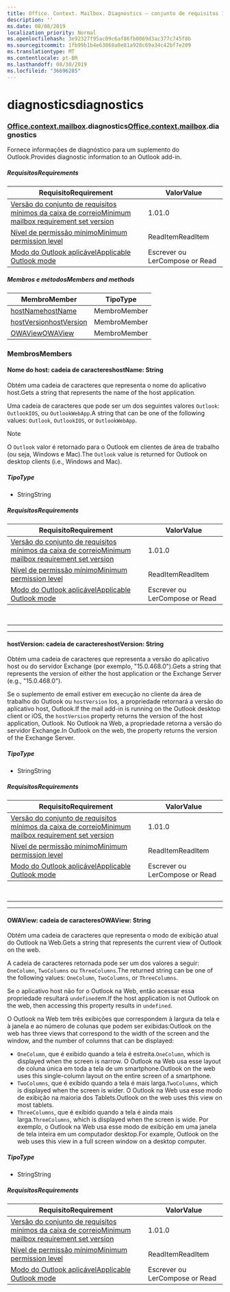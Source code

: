 ```yaml
---
title: Office. Context. Mailbox. Diagnostics – conjunto de requisitos 1,3
description: ''
ms.date: 08/08/2019
localization_priority: Normal
ms.openlocfilehash: 3e92327f95ac09c6af86fb0069d3ac377c745f8b
ms.sourcegitcommit: 1fb99b1b4e63868a0e81a928c69a34c42bf7e209
ms.translationtype: MT
ms.contentlocale: pt-BR
ms.lasthandoff: 08/30/2019
ms.locfileid: "36696285"
---
```

# <a name="diagnostics"></a><span data-ttu-id="4c2d7-102">diagnostics</span><span class="sxs-lookup"><span data-stu-id="4c2d7-102">diagnostics</span></span>

### <a name="officeofficemdcontextofficecontextmdmailboxofficecontextmailboxmddiagnostics"></a><span data-ttu-id="4c2d7-103">[Office](Office.md)[.context](Office.context.md)[.mailbox](Office.context.mailbox.md).diagnostics</span><span class="sxs-lookup"><span data-stu-id="4c2d7-103">[Office](Office.md)[.context](Office.context.md)[.mailbox](Office.context.mailbox.md).diagnostics</span></span>

<span data-ttu-id="4c2d7-104">Fornece informações de diagnóstico para um suplemento do Outlook.</span><span class="sxs-lookup"><span data-stu-id="4c2d7-104">Provides diagnostic information to an Outlook add-in.</span></span>

##### <a name="requirements"></a><span data-ttu-id="4c2d7-105">Requisitos</span><span class="sxs-lookup"><span data-stu-id="4c2d7-105">Requirements</span></span>

|<span data-ttu-id="4c2d7-106">Requisito</span><span class="sxs-lookup"><span data-stu-id="4c2d7-106">Requirement</span></span>| <span data-ttu-id="4c2d7-107">Valor</span><span class="sxs-lookup"><span data-stu-id="4c2d7-107">Value</span></span>|
|---|---|
|[<span data-ttu-id="4c2d7-108">Versão do conjunto de requisitos mínimos da caixa de correio</span><span class="sxs-lookup"><span data-stu-id="4c2d7-108">Minimum mailbox requirement set version</span></span>](/office/dev/add-ins/reference/requirement-sets/outlook-api-requirement-sets)| <span data-ttu-id="4c2d7-109">1.0</span><span class="sxs-lookup"><span data-stu-id="4c2d7-109">1.0</span></span>|
|[<span data-ttu-id="4c2d7-110">Nível de permissão mínimo</span><span class="sxs-lookup"><span data-stu-id="4c2d7-110">Minimum permission level</span></span>](/outlook/add-ins/understanding-outlook-add-in-permissions)| <span data-ttu-id="4c2d7-111">ReadItem</span><span class="sxs-lookup"><span data-stu-id="4c2d7-111">ReadItem</span></span>|
|[<span data-ttu-id="4c2d7-112">Modo do Outlook aplicável</span><span class="sxs-lookup"><span data-stu-id="4c2d7-112">Applicable Outlook mode</span></span>](/outlook/add-ins/#extension-points)| <span data-ttu-id="4c2d7-113">Escrever ou Ler</span><span class="sxs-lookup"><span data-stu-id="4c2d7-113">Compose or Read</span></span>|

##### <a name="members-and-methods"></a><span data-ttu-id="4c2d7-114">Membros e métodos</span><span class="sxs-lookup"><span data-stu-id="4c2d7-114">Members and methods</span></span>

| <span data-ttu-id="4c2d7-115">Membro</span><span class="sxs-lookup"><span data-stu-id="4c2d7-115">Member</span></span> | <span data-ttu-id="4c2d7-116">Tipo</span><span class="sxs-lookup"><span data-stu-id="4c2d7-116">Type</span></span> |
|--------|------|
| [<span data-ttu-id="4c2d7-117">hostName</span><span class="sxs-lookup"><span data-stu-id="4c2d7-117">hostName</span></span>](#hostname-string) | <span data-ttu-id="4c2d7-118">Membro</span><span class="sxs-lookup"><span data-stu-id="4c2d7-118">Member</span></span> |
| [<span data-ttu-id="4c2d7-119">hostVersion</span><span class="sxs-lookup"><span data-stu-id="4c2d7-119">hostVersion</span></span>](#hostversion-string) | <span data-ttu-id="4c2d7-120">Membro</span><span class="sxs-lookup"><span data-stu-id="4c2d7-120">Member</span></span> |
| [<span data-ttu-id="4c2d7-121">OWAView</span><span class="sxs-lookup"><span data-stu-id="4c2d7-121">OWAView</span></span>](#owaview-string) | <span data-ttu-id="4c2d7-122">Membro</span><span class="sxs-lookup"><span data-stu-id="4c2d7-122">Member</span></span> |

### <a name="members"></a><span data-ttu-id="4c2d7-123">Membros</span><span class="sxs-lookup"><span data-stu-id="4c2d7-123">Members</span></span>

#### <a name="hostname-string"></a><span data-ttu-id="4c2d7-124">Nome do host: cadeia de caracteres</span><span class="sxs-lookup"><span data-stu-id="4c2d7-124">hostName: String</span></span>

<span data-ttu-id="4c2d7-125">Obtém uma cadeia de caracteres que representa o nome do aplicativo host.</span><span class="sxs-lookup"><span data-stu-id="4c2d7-125">Gets a string that represents the name of the host application.</span></span>

<span data-ttu-id="4c2d7-126">Uma cadeia de caracteres que pode ser um dos seguintes valores `Outlook`: `OutlookIOS`, ou `OutlookWebApp`.</span><span class="sxs-lookup"><span data-stu-id="4c2d7-126">A string that can be one of the following values: `Outlook`, `OutlookIOS`, or `OutlookWebApp`.</span></span>

> [!NOTE]
> <span data-ttu-id="4c2d7-127">O `Outlook` valor é retornado para o Outlook em clientes de área de trabalho (ou seja, Windows e Mac).</span><span class="sxs-lookup"><span data-stu-id="4c2d7-127">The `Outlook` value is returned for Outlook on desktop clients (i.e., Windows and Mac).</span></span>

##### <a name="type"></a><span data-ttu-id="4c2d7-128">Tipo</span><span class="sxs-lookup"><span data-stu-id="4c2d7-128">Type</span></span>

*   <span data-ttu-id="4c2d7-129">String</span><span class="sxs-lookup"><span data-stu-id="4c2d7-129">String</span></span>

##### <a name="requirements"></a><span data-ttu-id="4c2d7-130">Requisitos</span><span class="sxs-lookup"><span data-stu-id="4c2d7-130">Requirements</span></span>

|<span data-ttu-id="4c2d7-131">Requisito</span><span class="sxs-lookup"><span data-stu-id="4c2d7-131">Requirement</span></span>| <span data-ttu-id="4c2d7-132">Valor</span><span class="sxs-lookup"><span data-stu-id="4c2d7-132">Value</span></span>|
|---|---|
|[<span data-ttu-id="4c2d7-133">Versão do conjunto de requisitos mínimos da caixa de correio</span><span class="sxs-lookup"><span data-stu-id="4c2d7-133">Minimum mailbox requirement set version</span></span>](/office/dev/add-ins/reference/requirement-sets/outlook-api-requirement-sets)| <span data-ttu-id="4c2d7-134">1.0</span><span class="sxs-lookup"><span data-stu-id="4c2d7-134">1.0</span></span>|
|[<span data-ttu-id="4c2d7-135">Nível de permissão mínimo</span><span class="sxs-lookup"><span data-stu-id="4c2d7-135">Minimum permission level</span></span>](/outlook/add-ins/understanding-outlook-add-in-permissions)| <span data-ttu-id="4c2d7-136">ReadItem</span><span class="sxs-lookup"><span data-stu-id="4c2d7-136">ReadItem</span></span>|
|[<span data-ttu-id="4c2d7-137">Modo do Outlook aplicável</span><span class="sxs-lookup"><span data-stu-id="4c2d7-137">Applicable Outlook mode</span></span>](/outlook/add-ins/#extension-points)| <span data-ttu-id="4c2d7-138">Escrever ou Ler</span><span class="sxs-lookup"><span data-stu-id="4c2d7-138">Compose or Read</span></span>|

<br>

---
---

#### <a name="hostversion-string"></a><span data-ttu-id="4c2d7-139">hostVersion: cadeia de caracteres</span><span class="sxs-lookup"><span data-stu-id="4c2d7-139">hostVersion: String</span></span>

<span data-ttu-id="4c2d7-140">Obtém uma cadeia de caracteres que representa a versão do aplicativo host ou do servidor Exchange (por exemplo, "15.0.468.0").</span><span class="sxs-lookup"><span data-stu-id="4c2d7-140">Gets a string that represents the version of either the host application or the Exchange Server (e.g., "15.0.468.0").</span></span>

<span data-ttu-id="4c2d7-141">Se o suplemento de email estiver em execução no cliente da área de trabalho do Outlook ou `hostVersion` Ios, a propriedade retornará a versão do aplicativo host, Outlook.</span><span class="sxs-lookup"><span data-stu-id="4c2d7-141">If the mail add-in is running on the Outlook desktop client or iOS, the `hostVersion` property returns the version of the host application, Outlook.</span></span> <span data-ttu-id="4c2d7-142">No Outlook na Web, a propriedade retorna a versão do servidor Exchange.</span><span class="sxs-lookup"><span data-stu-id="4c2d7-142">In Outlook on the web, the property returns the version of the Exchange Server.</span></span>

##### <a name="type"></a><span data-ttu-id="4c2d7-143">Tipo</span><span class="sxs-lookup"><span data-stu-id="4c2d7-143">Type</span></span>

*   <span data-ttu-id="4c2d7-144">String</span><span class="sxs-lookup"><span data-stu-id="4c2d7-144">String</span></span>

##### <a name="requirements"></a><span data-ttu-id="4c2d7-145">Requisitos</span><span class="sxs-lookup"><span data-stu-id="4c2d7-145">Requirements</span></span>

|<span data-ttu-id="4c2d7-146">Requisito</span><span class="sxs-lookup"><span data-stu-id="4c2d7-146">Requirement</span></span>| <span data-ttu-id="4c2d7-147">Valor</span><span class="sxs-lookup"><span data-stu-id="4c2d7-147">Value</span></span>|
|---|---|
|[<span data-ttu-id="4c2d7-148">Versão do conjunto de requisitos mínimos da caixa de correio</span><span class="sxs-lookup"><span data-stu-id="4c2d7-148">Minimum mailbox requirement set version</span></span>](/office/dev/add-ins/reference/requirement-sets/outlook-api-requirement-sets)| <span data-ttu-id="4c2d7-149">1.0</span><span class="sxs-lookup"><span data-stu-id="4c2d7-149">1.0</span></span>|
|[<span data-ttu-id="4c2d7-150">Nível de permissão mínimo</span><span class="sxs-lookup"><span data-stu-id="4c2d7-150">Minimum permission level</span></span>](/outlook/add-ins/understanding-outlook-add-in-permissions)| <span data-ttu-id="4c2d7-151">ReadItem</span><span class="sxs-lookup"><span data-stu-id="4c2d7-151">ReadItem</span></span>|
|[<span data-ttu-id="4c2d7-152">Modo do Outlook aplicável</span><span class="sxs-lookup"><span data-stu-id="4c2d7-152">Applicable Outlook mode</span></span>](/outlook/add-ins/#extension-points)| <span data-ttu-id="4c2d7-153">Escrever ou Ler</span><span class="sxs-lookup"><span data-stu-id="4c2d7-153">Compose or Read</span></span>|

<br>

---
---

#### <a name="owaview-string"></a><span data-ttu-id="4c2d7-154">OWAView: cadeia de caracteres</span><span class="sxs-lookup"><span data-stu-id="4c2d7-154">OWAView: String</span></span>

<span data-ttu-id="4c2d7-155">Obtém uma cadeia de caracteres que representa o modo de exibição atual do Outlook na Web.</span><span class="sxs-lookup"><span data-stu-id="4c2d7-155">Gets a string that represents the current view of Outlook on the web.</span></span>

<span data-ttu-id="4c2d7-156">A cadeia de caracteres retornada pode ser um dos valores a seguir: `OneColumn`, `TwoColumns` ou `ThreeColumns`.</span><span class="sxs-lookup"><span data-stu-id="4c2d7-156">The returned string can be one of the following values: `OneColumn`, `TwoColumns`, or `ThreeColumns`.</span></span>

<span data-ttu-id="4c2d7-157">Se o aplicativo host não for o Outlook na Web, então acessar essa propriedade resultará `undefined`em.</span><span class="sxs-lookup"><span data-stu-id="4c2d7-157">If the host application is not Outlook on the web, then accessing this property results in `undefined`.</span></span>

<span data-ttu-id="4c2d7-158">O Outlook na Web tem três exibições que correspondem à largura da tela e à janela e ao número de colunas que podem ser exibidas:</span><span class="sxs-lookup"><span data-stu-id="4c2d7-158">Outlook on the web has three views that correspond to the width of the screen and the window, and the number of columns that can be displayed:</span></span>

*   <span data-ttu-id="4c2d7-159">`OneColumn`, que é exibido quando a tela é estreita.</span><span class="sxs-lookup"><span data-stu-id="4c2d7-159">`OneColumn`, which is displayed when the screen is narrow.</span></span> <span data-ttu-id="4c2d7-160">O Outlook na Web usa esse layout de coluna única em toda a tela de um smartphone.</span><span class="sxs-lookup"><span data-stu-id="4c2d7-160">Outlook on the web uses this single-column layout on the entire screen of a smartphone.</span></span>
*   <span data-ttu-id="4c2d7-161">`TwoColumns`, que é exibido quando a tela é mais larga.</span><span class="sxs-lookup"><span data-stu-id="4c2d7-161">`TwoColumns`, which is displayed when the screen is wider.</span></span> <span data-ttu-id="4c2d7-162">O Outlook na Web usa esse modo de exibição na maioria dos Tablets.</span><span class="sxs-lookup"><span data-stu-id="4c2d7-162">Outlook on the web uses this view on most tablets.</span></span>
*   <span data-ttu-id="4c2d7-163">`ThreeColumns`, que é exibido quando a tela é ainda mais larga.</span><span class="sxs-lookup"><span data-stu-id="4c2d7-163">`ThreeColumns`, which is displayed when the screen is wide.</span></span> <span data-ttu-id="4c2d7-164">Por exemplo, o Outlook na Web usa esse modo de exibição em uma janela de tela inteira em um computador desktop.</span><span class="sxs-lookup"><span data-stu-id="4c2d7-164">For example, Outlook on the web uses this view in a full screen window on a desktop computer.</span></span>

##### <a name="type"></a><span data-ttu-id="4c2d7-165">Tipo</span><span class="sxs-lookup"><span data-stu-id="4c2d7-165">Type</span></span>

*   <span data-ttu-id="4c2d7-166">String</span><span class="sxs-lookup"><span data-stu-id="4c2d7-166">String</span></span>

##### <a name="requirements"></a><span data-ttu-id="4c2d7-167">Requisitos</span><span class="sxs-lookup"><span data-stu-id="4c2d7-167">Requirements</span></span>

|<span data-ttu-id="4c2d7-168">Requisito</span><span class="sxs-lookup"><span data-stu-id="4c2d7-168">Requirement</span></span>| <span data-ttu-id="4c2d7-169">Valor</span><span class="sxs-lookup"><span data-stu-id="4c2d7-169">Value</span></span>|
|---|---|
|[<span data-ttu-id="4c2d7-170">Versão do conjunto de requisitos mínimos da caixa de correio</span><span class="sxs-lookup"><span data-stu-id="4c2d7-170">Minimum mailbox requirement set version</span></span>](/office/dev/add-ins/reference/requirement-sets/outlook-api-requirement-sets)| <span data-ttu-id="4c2d7-171">1.0</span><span class="sxs-lookup"><span data-stu-id="4c2d7-171">1.0</span></span>|
|[<span data-ttu-id="4c2d7-172">Nível de permissão mínimo</span><span class="sxs-lookup"><span data-stu-id="4c2d7-172">Minimum permission level</span></span>](/outlook/add-ins/understanding-outlook-add-in-permissions)| <span data-ttu-id="4c2d7-173">ReadItem</span><span class="sxs-lookup"><span data-stu-id="4c2d7-173">ReadItem</span></span>|
|[<span data-ttu-id="4c2d7-174">Modo do Outlook aplicável</span><span class="sxs-lookup"><span data-stu-id="4c2d7-174">Applicable Outlook mode</span></span>](/outlook/add-ins/#extension-points)| <span data-ttu-id="4c2d7-175">Escrever ou Ler</span><span class="sxs-lookup"><span data-stu-id="4c2d7-175">Compose or Read</span></span>|
